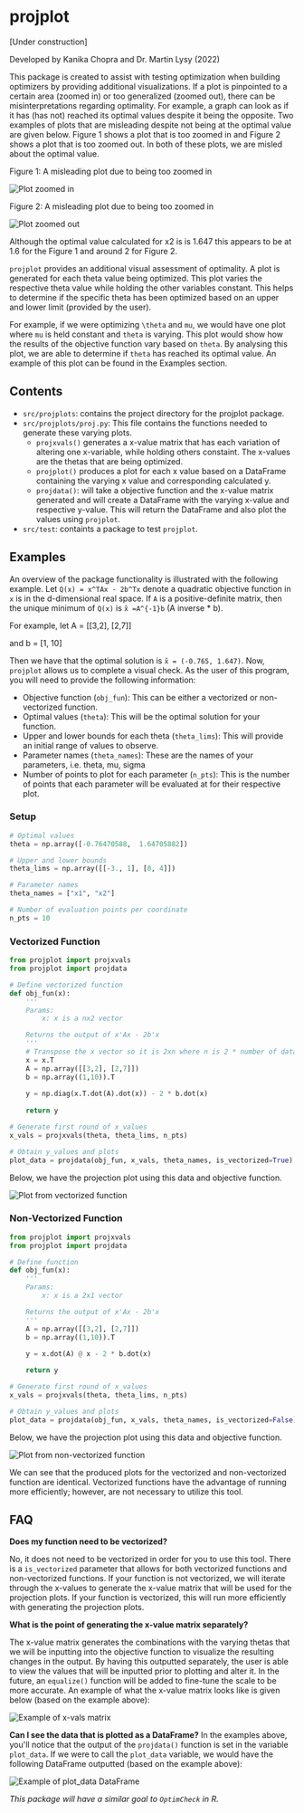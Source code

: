 # projplot

[Under construction]

Developed by Kanika Chopra and Dr. Martin Lysy (2022)

This package is created to assist with testing optimization when building optimizers by providing additional visualizations. If a plot is pinpointed to a certain area (zoomed in) or too generalized (zoomed out), there can be misinterpretations regarding optimality. For example, a graph can look as if it has (has not) reached its optimal values despite it being the opposite. Two examples of plots that are misleading despite not being at the optimal value are given below. Figure 1 shows a plot that is too zoomed in and Figure 2 shows a plot that is too zoomed out. In both of these plots, we are misled about the optimal value. 

Figure 1: A misleading plot due to being too zoomed in

<img src="/docs/zoomedin.png" alt = "Plot zoomed in">


Figure 2: A misleading plot due to being too zoomed in

<img src="/docs/zoomedout.png" alt = "Plot zoomed out">

Although the optimal value calculated for x2 is is 1.647 this appears to be at 1.6 for the Figure 1 and around 2 for Figure 2. 

`projplot` provides an additional visual assessment of optimality. A plot is generated for each theta value being optimized. This plot varies the respective theta value while holding the other variables constant. This helps to determine if the specific theta has been optimized based on an upper and lower limit (provided by the user). 

For example, if we were optimizing `\theta` and `mu`, we would have one plot where `mu` is held constant and `theta` is varying. This plot would show how the results of the objective function vary based on `theta`. By analysing this plot, we are able to determine if `theta` has reached its optimal value. An example of this plot can be found in the Examples section. 

## Contents

* `src/projplots`: contains the project directory for the projplot package. 
* `src/projplots/proj.py`: This file contains the functions needed to generate these varying plots. 
    * `projxvals()` generates a x-value matrix that has each variation of altering one x-variable, while holding others constaint. The x-values are the thetas that are being optimized. 
    * `projplot()` produces a plot for each x value based on a DataFrame containing the varying x value and corresponding calculated y. 
    * `projdata()`: will take a objective function and the x-value matrix generated and will create a DataFrame with the varying x-value and respective y-value. This will return the DataFrame and also plot the values using `projplot`.
* `src/test`: containts a package to test `projplot`.

## Examples

An overview of the package functionality is illustrated with the following example. Let `Q(x) = x^TAx - 2b^Tx` denote a quadratic objective function in `x` is in the d-dimensional real space. If `A` is a positive-definite matrix, then the unique minimum of `Q(x)` is `x̂ =A^{-1}b` (A inverse * b). 

For example, let 
A = [[3,2],
     [2,7]]

and 
b = [1,
     10]

Then we have that the optimal solution is `x̂ = (-0.765, 1.647)`. Now, `projplot` allows us to complete a visual check. As the user of this program, you will need to provide the following information:

* Objective function (`obj_fun`): This can be either a vectorized or non-vectorized function. 
*  Optimal values (`theta`): This will be the optimal solution for your function. 
*  Upper and lower bounds for each theta (`theta_lims`): This will provide an initial range of values to observe.
*  Parameter names (`theta_names`): These are the names of your parameters, i.e. theta, mu, sigma
*  Number of points to plot for each parameter (`n_pts`): This is the number of points that each parameter will be evaluated at for their respective plot. 

### Setup
```python
# Optimal values
theta = np.array([-0.76470588,  1.64705882])

# Upper and lower bounds
theta_lims = np.array([[-3., 1], [0, 4]])

# Parameter names
theta_names = ["x1", "x2"]

# Number of evaluation points per coordinate
n_pts = 10
```

### Vectorized Function
```python
from projplot import projxvals
from projplot import projdata

# Define vectorized function
def obj_fun(x):
    '''
    Params: 
        x: x is a nx2 vector

    Returns the output of x'Ax - 2b'x
    '''
    # Transpose the x vector so it is 2xn where n is 2 * number of data points 
    x = x.T 
    A = np.array([[3,2], [2,7]])
    b = np.array((1,10)).T
    
    y = np.diag(x.T.dot(A).dot(x)) - 2 * b.dot(x)
        
    return y

# Generate first round of x_values
x_vals = projxvals(theta, theta_lims, n_pts)

# Obtain y_values and plots
plot_data = projdata(obj_fun, x_vals, theta_names, is_vectorized=True)
```

Below, we have the projection plot using this data and objective function. 

<img src="/docs/plot1.png" alt = "Plot from vectorized function">

### Non-Vectorized Function
```python
from projplot import projxvals
from projplot import projdata

# Define function
def obj_fun(x):
    '''
    Params: 
        x: x is a 2x1 vector

    Returns the output of x'Ax - 2b'x
    '''
    A = np.array([[3,2], [2,7]])
    b = np.array((1,10)).T
    
    y = x.dot(A) @ x - 2 * b.dot(x) 

    return y

# Generate first round of x_values
x_vals = projxvals(theta, theta_lims, n_pts)

# Obtain y_values and plots
plot_data = projdata(obj_fun, x_vals, theta_names, is_vectorized=False)
```

Below, we have the projection plot using this data and objective function. 

<img src="/docs/plot2.png" alt = "Plot from non-vectorized function">

We can see that the produced plots for the vectorized and non-vectorized function are identical. Vectorized functions have the advantage of running more efficiently; however, are not necessary to utilize this tool.

## FAQ

**Does my function need to be vectorized?** 

No, it does not need to be vectorized in order for you to use this tool. There is a `is_vectorized` parameter that allows for both vectorized functions and non-vectorized functions. If your function is not vectorized, we will iterate through the x-values to generate the x-value matrix that will be used for the projection plots. If your function is vectorized, this will run more efficiently with generating the projection plots. 

**What is the point of generating the x-value matrix separately?**

The x-value matrix generates the combinations with the varying thetas that we will be inputting into the objective function to visualize the resulting changes in the output. By having this outputted separately, the user is able to view the values that will be inputted prior to plotting and alter it. In the future, an `equalize()` function will be added to fine-tune the scale to be more accurate. An example of what the x-value matrix looks like is given below (based on the example above): 

<img src="/docs/x_vals.png" alt = "Example of x-vals matrix">

**Can I see the data that is plotted as a DataFrame?**
In the examples above, you'll notice that the output of the `projdata()` function is set in the variable `plot_data`. If we were to call the `plot_data` variable, we would have the following DataFrame outputted (based on the example above):

<img src="/docs/plot_data.png" alt = "Example of plot_data DataFrame">

*This package will have a similar goal to `OptimCheck` in R.*